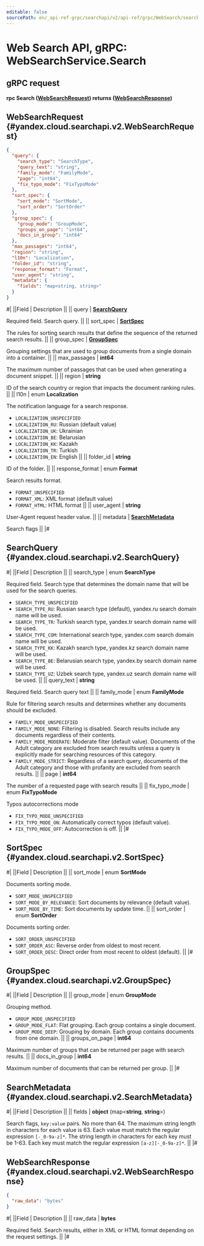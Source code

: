 ```yaml
---
editable: false
sourcePath: en/_api-ref-grpc/searchapi/v2/api-ref/grpc/WebSearch/search.md
---
```


# Web Search API, gRPC: WebSearchService.Search

## gRPC request

**rpc Search ([WebSearchRequest](#yandex.cloud.searchapi.v2.WebSearchRequest)) returns ([WebSearchResponse](#yandex.cloud.searchapi.v2.WebSearchResponse))**

## WebSearchRequest {#yandex.cloud.searchapi.v2.WebSearchRequest}

```json
{
  "query": {
    "search_type": "SearchType",
    "query_text": "string",
    "family_mode": "FamilyMode",
    "page": "int64",
    "fix_typo_mode": "FixTypoMode"
  },
  "sort_spec": {
    "sort_mode": "SortMode",
    "sort_order": "SortOrder"
  },
  "group_spec": {
    "group_mode": "GroupMode",
    "groups_on_page": "int64",
    "docs_in_group": "int64"
  },
  "max_passages": "int64",
  "region": "string",
  "l10n": "Localization",
  "folder_id": "string",
  "response_format": "Format",
  "user_agent": "string",
  "metadata": {
    "fields": "map<string, string>"
  }
}
```

#|
||Field | Description ||
|| query | **[SearchQuery](#yandex.cloud.searchapi.v2.SearchQuery)**

Required field. Search query. ||
|| sort_spec | **[SortSpec](#yandex.cloud.searchapi.v2.SortSpec)**

The rules for sorting search results that define the sequence of the returned search results. ||
|| group_spec | **[GroupSpec](#yandex.cloud.searchapi.v2.GroupSpec)**

Grouping settings that are used to group documents from a single domain into a container. ||
|| max_passages | **int64**

The maximum number of passages that can be used when generating a document snippet. ||
|| region | **string**

ID of the search country or region that impacts the document ranking rules. ||
|| l10n | enum **Localization**

The notification language for a search response.

- `LOCALIZATION_UNSPECIFIED`
- `LOCALIZATION_RU`: Russian (default value)
- `LOCALIZATION_UK`: Ukrainian
- `LOCALIZATION_BE`: Belarusian
- `LOCALIZATION_KK`: Kazakh
- `LOCALIZATION_TR`: Turkish
- `LOCALIZATION_EN`: English ||
|| folder_id | **string**

ID of the folder. ||
|| response_format | enum **Format**

Search results format.

- `FORMAT_UNSPECIFIED`
- `FORMAT_XML`: XML format (default value)
- `FORMAT_HTML`: HTML format ||
|| user_agent | **string**

User-Agent request header value. ||
|| metadata | **[SearchMetadata](#yandex.cloud.searchapi.v2.SearchMetadata)**

Search flags ||
|#

## SearchQuery {#yandex.cloud.searchapi.v2.SearchQuery}

#|
||Field | Description ||
|| search_type | enum **SearchType**

Required field. Search type that determines the domain name that will be used for the search queries.

- `SEARCH_TYPE_UNSPECIFIED`
- `SEARCH_TYPE_RU`: Russian search type (default), yandex.ru search domain name will be used.
- `SEARCH_TYPE_TR`: Turkish search type, yandex.tr search domain name will be used.
- `SEARCH_TYPE_COM`: International search type, yandex.com search domain name will be used.
- `SEARCH_TYPE_KK`: Kazakh search type, yandex.kz search domain name will be used.
- `SEARCH_TYPE_BE`: Belarusian search type, yandex.by search domain name will be used.
- `SEARCH_TYPE_UZ`: Uzbek search type, yandex.uz search domain name will be used. ||
|| query_text | **string**

Required field. Search query text ||
|| family_mode | enum **FamilyMode**

Rule for filtering search results and determines whether any documents should be excluded.

- `FAMILY_MODE_UNSPECIFIED`
- `FAMILY_MODE_NONE`: Filtering is disabled. Search results include any documents regardless of their contents.
- `FAMILY_MODE_MODERATE`: Moderate filter (default value). Documents of the Adult category are excluded from search results
unless a query is explicitly made for searching resources of this category.
- `FAMILY_MODE_STRICT`: Regardless of a search query, documents of the Adult category
and those with profanity are excluded from search results. ||
|| page | **int64**

The number of a requested page with search results ||
|| fix_typo_mode | enum **FixTypoMode**

Typos autocorrections mode

- `FIX_TYPO_MODE_UNSPECIFIED`
- `FIX_TYPO_MODE_ON`: Automatically correct typos (default value).
- `FIX_TYPO_MODE_OFF`: Autocorrection is off. ||
|#

## SortSpec {#yandex.cloud.searchapi.v2.SortSpec}

#|
||Field | Description ||
|| sort_mode | enum **SortMode**

Documents sorting mode.

- `SORT_MODE_UNSPECIFIED`
- `SORT_MODE_BY_RELEVANCE`: Sort documents by relevance (default value).
- `SORT_MODE_BY_TIME`: Sort documents by update time. ||
|| sort_order | enum **SortOrder**

Documents sorting order.

- `SORT_ORDER_UNSPECIFIED`
- `SORT_ORDER_ASC`: Reverse order from oldest to most recent.
- `SORT_ORDER_DESC`: Direct order from most recent to oldest (default). ||
|#

## GroupSpec {#yandex.cloud.searchapi.v2.GroupSpec}

#|
||Field | Description ||
|| group_mode | enum **GroupMode**

Grouping method.

- `GROUP_MODE_UNSPECIFIED`
- `GROUP_MODE_FLAT`: Flat grouping. Each group contains a single document.
- `GROUP_MODE_DEEP`: Grouping by domain. Each group contains documents from one domain. ||
|| groups_on_page | **int64**

Maximum number of groups that can be returned per page with search results. ||
|| docs_in_group | **int64**

Maximum number of documents that can be returned per group. ||
|#

## SearchMetadata {#yandex.cloud.searchapi.v2.SearchMetadata}

#|
||Field | Description ||
|| fields | **object** (map<**string**, **string**>)

Search flags, `key:value` pairs.
No more than 64.
The maximum string length in characters for each value is 63.
Each value must match the regular expression `[-_0-9a-z]*`.
The string length in characters for each key must be 1-63.
Each key must match the regular expression `[a-z][-_0-9a-z]*`. ||
|#

## WebSearchResponse {#yandex.cloud.searchapi.v2.WebSearchResponse}

```json
{
  "raw_data": "bytes"
}
```

#|
||Field | Description ||
|| raw_data | **bytes**

Required field. Search results, either in XML or HTML format depending on the request settings. ||
|#